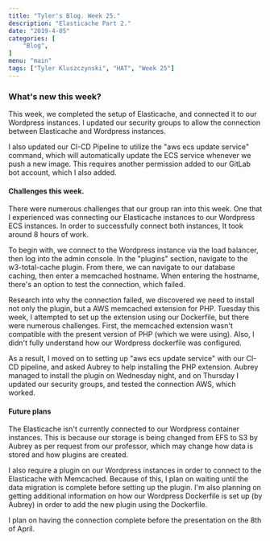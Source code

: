 ```yaml
---
title: "Tyler's Blog. Week 25."
description: "Elasticache Part 2."
date: "2019-4-05"
categories: [
    "Blog",
]
menu: "main"
tags: ["Tyler Kluszczynski", "HAT", "Week 25"]
---
```


### What's new this week?
This week, we completed the setup of Elasticache, and connected it to our Wordpress instances. I updated our security groups to allow the connection between Elasticache and Wordpress instances.

 I also updated our CI-CD Pipeline to utilize the "aws ecs update service" command, which will automatically update the ECS service whenever we push a new image. This requires another permission added to our GitLab bot account, which I also added.

#### Challenges this week.
There were numerous challenges that our group ran into this week. One that I experienced was connecting our Elasticache instances to our Wordpress ECS instances. In order to successfully connect both instances, It took around 8 hours of work.

To begin with, we connect to the Wordpress instance via the load balancer, then log into the admin console. In the "plugins" section, navigate to the w3-total-cache plugin. From there, we can navigate to our database caching, then enter a memcached hostname. When entering the hostname, there's an option to test the connection, which failed.

Research into why the connection failed, we discovered we need to install not only the plugin, but a AWS memcached extension for PHP. Tuesday this week, I attempted to set up the extension using our Dockerfile, but there were numerous challenges. First, the memcached extension wasn't compatible with the present version of PHP (which we were using). Also, I didn't fully understand how our Wordpress dockerfile was configured.

As a result, I moved on to setting up "aws ecs update service" with our CI-CD pipeline, and asked Aubrey to help installing the PHP extension. Aubrey managed to install the plugin on Wednesday night, and on Thursday I updated our security groups, and tested the connection AWS, which worked.

#### Future plans
The Elasticache isn't currently connected to our Wordpress container instances. This is because our storage is being changed from EFS to S3 by Aubrey as per request from our professor, which may change how data is stored and how plugins are created.

I also require a plugin on our Wordpress instances in order to connect to the Elasticache with Memcached. Because of this, I plan on waiting until the data migration is complete before setting up the plugin. I'm also planning on getting additional information on how our Wordpress Dockerfile is set up (by Aubrey) in order to add the new plugin using the Dockerfile.

I plan on having the connection complete before the presentation on the 8th of April.
